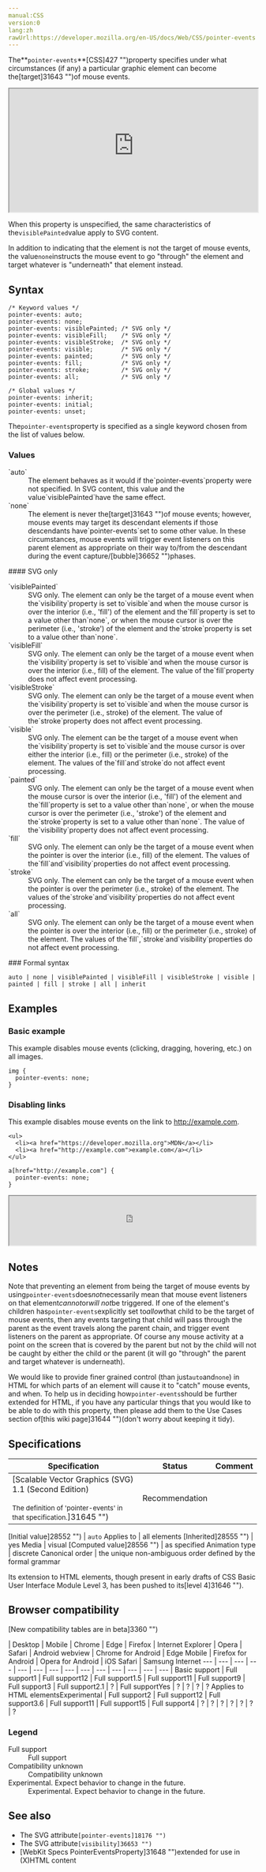 ```yaml
---
manual:CSS
version:0
lang:zh
rawUrl:https://developer.mozilla.org/en-US/docs/Web/CSS/pointer-events
---
```






The**`pointer-events`**[CSS]427 "")property specifies under what circumstances (if any) a particular graphic element can become the[target]31643 "")of mouse events.

<iframe src='https://interactive-examples.mdn.mozilla.net/pages/css/pointer-events.html' width='100%' height='250'></iframe>


When this property is unspecified, the same characteristics of the`visiblePainted`value apply to SVG content.



In addition to indicating that the element is not the target of mouse events, the value`none`instructs the mouse event to go &quot;through&quot; the element and target whatever is &quot;underneath&quot; that element instead.


## Syntax<a name="Syntax"></a>

```
/* Keyword values */
pointer-events: auto;
pointer-events: none;
pointer-events: visiblePainted; /* SVG only */
pointer-events: visibleFill;    /* SVG only */
pointer-events: visibleStroke;  /* SVG only */
pointer-events: visible;        /* SVG only */
pointer-events: painted;        /* SVG only */
pointer-events: fill;           /* SVG only */
pointer-events: stroke;         /* SVG only */
pointer-events: all;            /* SVG only */

/* Global values */
pointer-events: inherit;
pointer-events: initial;
pointer-events: unset;
```


The`pointer-events`property is specified as a single keyword chosen from the list of values below.


### Values<a name="Values"></a>
<dl><dt id=''>`auto`</dt><dd>The element behaves as it would if the`pointer-events`property were not specified. In SVG content, this value and the value`visiblePainted`have the same effect.</dd><dt id=''>`none`</dt><dd>The element is never the[target]31643 "")of mouse events; however, mouse events may target its descendant elements if those descendants have`pointer-events`set to some other value. In these circumstances, mouse events will trigger event listeners on this parent element as appropriate on their way to/from the descendant during the event capture/[bubble]36652 "")phases.</dd></dl>
#### SVG only<a name="SVG_only"></a>
<dl><dt id=''>`visiblePainted`</dt><dd>SVG only. The element can only be the target of a mouse event when the`visibility`property is set to`visible`and when the mouse cursor is over the interior (i.e., &#39;fill&#39;) of the element and the`fill`property is set to a value other than`none`, or when the mouse cursor is over the perimeter (i.e., &#39;stroke&#39;) of the element and the`stroke`property is set to a value other than`none`.</dd><dt id=''>`visibleFill`</dt><dd>SVG only. The element can only be the target of a mouse event when the`visibility`property is set to`visible`and when the mouse cursor is over the interior (i.e., fill) of the element. The value of the`fill`property does not affect event processing.</dd><dt id=''>`visibleStroke`</dt><dd>SVG only. The element can only be the target of a mouse event when the`visibility`property is set to`visible`and when the mouse cursor is over the perimeter (i.e., stroke) of the element. The value of the`stroke`property does not affect event processing.</dd><dt id=''>`visible`</dt><dd>SVG only. The element can be the target of a mouse event when the`visibility`property is set to`visible`and the mouse cursor is over either the interior (i.e., fill) or the perimeter (i.e., stroke) of the element. The values of the`fill`and`stroke`do not affect event processing.</dd><dt id=''>`painted`</dt><dd>SVG only. The element can only be the target of a mouse event when the mouse cursor is over the interior (i.e., &#39;fill&#39;) of the element and the`fill`property is set to a value other than`none`, or when the mouse cursor is over the perimeter (i.e., &#39;stroke&#39;) of the element and the`stroke`property is set to a value other than`none`. The value of the`visibility`property does not affect event processing.</dd><dt id=''>`fill`</dt><dd>SVG only. The element can only be the target of a mouse event when the pointer is over the interior (i.e., fill) of the element. The values of the`fill`and`visibility`properties do not affect event processing.</dd><dt id=''>`stroke`</dt><dd>SVG only. The element can only be the target of a mouse event when the pointer is over the perimeter (i.e., stroke) of the element. The values of the`stroke`and`visibility`properties do not affect event processing.</dd><dt id=''>`all`</dt><dd>SVG only. The element can only be the target of a mouse event when the pointer is over the interior (i.e., fill) or the perimeter (i.e., stroke) of the element. The values of the`fill`,`stroke`and`visibility`properties do not affect event processing.</dd></dl>
### Formal syntax<a name="Formal_syntax"></a>

```
auto | none | visiblePainted | visibleFill | visibleStroke | visible | painted | fill | stroke | all | inherit
```

## Examples<a name="Examples"></a>

### Basic example<a name="Basic_example"></a>


This example disables mouse events (clicking, dragging, hovering, etc.) on all images.


```
img {
  pointer-events: none;
}
```

### Disabling links<a name="Disabling_links"></a>


This example disables mouse events on the link to http://example.com.


```
<ul>
  <li><a href="https://developer.mozilla.org">MDN</a></li>
  <li><a href="http://example.com">example.com</a></li>
</ul>
```

```
a[href="http://example.com"] {
  pointer-events: none;
}
```
<iframe src='https://mdn.mozillademos.org/en-US/docs/Web/CSS/pointer-events$samples/Disabling_links?revision=1380944' width='500' height='100'></iframe>


## Notes<a name="Notes"></a>


Note that preventing an element from being the target of mouse events by using`pointer-events`does*not*necessarily mean that mouse event listeners on that element*cannot*or*will not*be triggered. If one of the element&#39;s children has`pointer-events`explicitly set to*allow*that child to be the target of mouse events, then any events targeting that child will pass through the parent as the event travels along the parent chain, and trigger event listeners on the parent as appropriate. Of course any mouse activity at a point on the screen that is covered by the parent but not by the child will not be caught by either the child or the parent (it will go &quot;through&quot; the parent and target whatever is underneath).



We would like to provide finer grained control (than just`auto`and`none`) in HTML for which parts of an element will cause it to &quot;catch&quot; mouse events, and when. To help us in deciding how`pointer-events`should be further extended for HTML, if you have any particular things that you would like to be able to do with this property, then please add them to the Use Cases section of[this wiki page]31644 "")(don&#39;t worry about keeping it tidy).


## Specifications<a name="Specifications"></a>

Specification | Status | Comment 
 ---  |  ---  |  ---  | 
[Scalable Vector Graphics (SVG) 1.1 (Second Edition)<br></br><small>The definition of &#39;pointer-events&#39; in that specification.</small>]31645 "") | Recommendation |  


[Initial value]28552 "") | `auto` 
Applies to | all elements 
[Inherited]28555 "") | yes 
Media | visual 
[Computed value]28556 "") | as specified 
Animation type | discrete 
Canonical order | the unique non-ambiguous order defined by the formal grammar 



Its extension to HTML elements, though present in early drafts of CSS Basic User Interface Module Level 3, has been pushed to its[level 4]31646 "").


## Browser compatibility<a name="Browser_compatibility"></a>
[New compatibility tables are in beta<i></i>]3360 "")

 | <abbr>Desktop<i></i></abbr> | <abbr>Mobile<i></i></abbr> 
 | <abbr>Chrome<i></i></abbr> | <abbr>Edge<i></i></abbr> | <abbr>Firefox<i></i></abbr> | <abbr>Internet Explorer<i></i></abbr> | <abbr>Opera<i></i></abbr> | <abbr>Safari<i></i></abbr> | <abbr>Android webview<i></i></abbr> | <abbr>Chrome for Android<i></i></abbr> | <abbr>Edge Mobile<i></i></abbr> | <abbr>Firefox for Android<i></i></abbr> | <abbr>Opera for Android<i></i></abbr> | <abbr>iOS Safari<i></i></abbr> | <abbr>Samsung Internet<i></i></abbr> 
 ---  |  ---  |  ---  |  ---  |  ---  |  ---  |  ---  |  ---  |  ---  |  ---  |  ---  |  ---  |  ---  |  ---  | 
Basic support | <abbr>Full support</abbr>1 | <abbr>Full support</abbr>12 | <abbr>Full support</abbr>1.5 | <abbr>Full support</abbr>11 | <abbr>Full support</abbr>9 | <abbr>Full support</abbr>3 | <abbr>Full support</abbr>2.1 | <abbr>?</abbr> | <abbr>Full support</abbr>Yes | <abbr>?</abbr> | <abbr>?</abbr> | <abbr>?</abbr> | <abbr>?</abbr> 
Applies to HTML elements<abbr>Experimental<i></i></abbr> | <abbr>Full support</abbr>2 | <abbr>Full support</abbr>12 | <abbr>Full support</abbr>3.6 | <abbr>Full support</abbr>11 | <abbr>Full support</abbr>15 | <abbr>Full support</abbr>4 | <abbr>?</abbr> | <abbr>?</abbr> | <abbr>?</abbr> | <abbr>?</abbr> | <abbr>?</abbr> | <abbr>?</abbr> | <abbr>?</abbr> 


### Legend<a name="Legend"></a>
<dl><dt id=''><abbr>Full support</abbr></dt><dd>Full support</dd><dt id=''><abbr>Compatibility unknown</abbr></dt><dd>Compatibility unknown</dd><dt id=''><abbr>Experimental. Expect behavior to change in the future.<i></i></abbr></dt><dd>Experimental. Expect behavior to change in the future.</dd></dl>

## See also<a name="See_also"></a>

* The SVG attribute`[pointer-events]18176 "")`
* The SVG attribute`[visibility]36653 "")`
* [WebKit Specs PointerEventsProperty]31648 "")extended for use in (X)HTML content




